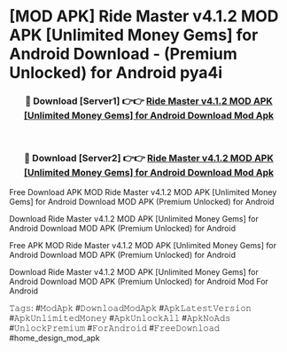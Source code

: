# [MOD APK] Ride Master v4.1.2 MOD APK [Unlimited Money Gems] for Android Download - (Premium Unlocked) for Android pya4i



<div align="center">
<h3>🔴 Download [Server1] 👉👉 <a href="https://momento.my/?title=Ride_Master_v4.1.2_MOD_APK_[Unlimited_Money_Gems]_for_Android_Download">Ride Master v4.1.2 MOD APK [Unlimited Money Gems] for Android Download Mod Apk</a></h3><br>

<h3>🔴 Download [Server2] 👉👉 <a href="https://momento.my/?title=Ride_Master_v4.1.2_MOD_APK_[Unlimited_Money_Gems]_for_Android_Download">Ride Master v4.1.2 MOD APK [Unlimited Money Gems] for Android Download Mod Apk</a></h3>
</div>



Free Download APK MOD Ride Master v4.1.2 MOD APK [Unlimited Money Gems] for Android Download MOD APK (Premium Unlocked) for Android

Download Ride Master v4.1.2 MOD APK [Unlimited Money Gems] for Android Download MOD APK (Premium Unlocked) for Android

Free APK MOD Ride Master v4.1.2 MOD APK [Unlimited Money Gems] for Android Download MOD APK (Premium Unlocked) for Android

Download Ride Master v4.1.2 MOD APK [Unlimited Money Gems] for Android Download MOD APK (Premium Unlocked) for Android Mod For Android

𝚃𝚊𝚐𝚜: #𝙼𝚘𝚍𝙰𝚙𝚔 #𝙳𝚘𝚠𝚗𝚕𝚘𝚊𝚍𝙼𝚘𝚍𝙰𝚙𝚔 #𝙰𝚙𝚔𝙻𝚊𝚝𝚎𝚜𝚝𝚅𝚎𝚛𝚜𝚒𝚘𝚗 #𝙰𝚙𝚔𝚄𝚗𝚕𝚒𝚖𝚒𝚝𝚎𝚍𝙼𝚘𝚗𝚎𝚢 #𝙰𝚙𝚔𝚄𝚗𝚕𝚘𝚌𝚔𝙰𝚕𝚕 #𝙰𝚙𝚔𝙽𝚘𝙰𝚍𝚜 #𝚄𝚗𝚕𝚘𝚌𝚔𝙿𝚛𝚎𝚖𝚒𝚞𝚖 #𝙵𝚘𝚛𝙰𝚗𝚍𝚛𝚘𝚒𝚍 #𝙵𝚛𝚎𝚎𝙳𝚘𝚠𝚗𝚕𝚘𝚊𝚍 #home_design_mod_apk
